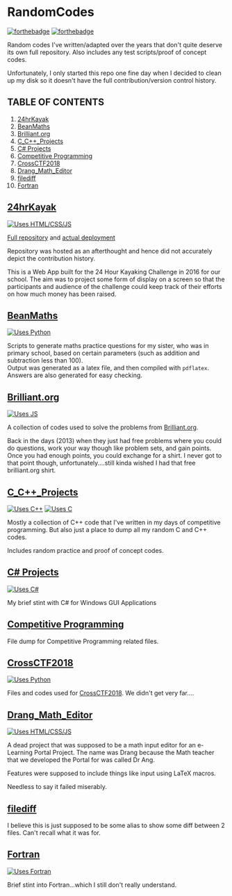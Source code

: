 # RandomCodes

[![forthebadge](https://forthebadge.com/images/badges/powered-by-oxygen.svg)](https://forthebadge.com)
[![forthebadge](https://forthebadge.com/images/badges/made-with-python.svg)](https://forthebadge.com)

Random codes I've written/adapted over the years that don't quite deserve its own full repository. Also includes any test scripts/proof of concept codes.

Unfortunately, I only started this repo one fine day when I decided to clean up my disk so it doesn't have the full contribution/version control history.

## TABLE OF CONTENTS

1. [ 24hrKayak ](#id_kyk "24hrKayak")
2. [ BeanMaths ](#id_bm "BeanMaths")
3. [ Brilliant.org ](#id_bo "Brilliant.org")
4. [ C_C++_Projects ](#id_ccp "C_C++_Projects")
5. [ C# Projects ](#id_csp "C# Projects")
6. [ Competitive Programming ](#id_cp "Competitive Programming")
7. [ CrossCTF2018 ](#id_cctf "CrossCTF2018")
8. [ Drang_Math_Editor ](#id_dme "Drang_Math_Editor")
9. [ filediff ](#id_fd "filediff")
10. [ Fortran ](#id_F "Fortran")

<a name="id_kyk"></a>
## [ 24hrKayak ](//github.com/sunjerry019/RandomCodes/tree/master/24hrKayak)

[![Uses HTML/CSS/JS](https://img.shields.io/badge/Uses-HTML&sol;CSS&sol;JS-brightgreen.svg?style=for-the-badge)](//shields.io/)

[Full repository](//github.com/yicheng340/StaticKayakingTimerDisplay "yicheng340/StaticKayakingTimerDisplay") and [actual deployment](//infocommsociety.com/~yicheng/24hrkayak/)

Repository was hosted as an afterthought and hence did not accurately depict the contribution history.

This is a Web App built for the 24 Hour Kayaking Challenge in 2016 for our school. The aim was to project some form of display on a screen so that the participants and audience of the challenge could keep track of their efforts on how much money has been raised.

<a name="id_bm"></a>
## [ BeanMaths ](//github.com/sunjerry019/RandomCodes/tree/master/BeanMaths)

[![Uses Python](https://img.shields.io/badge/Uses-Python-blue.svg?style=for-the-badge)](//shields.io/)

Scripts to generate maths practice questions for my sister, who was in primary school, based on certain parameters (such as addition and subtraction less than 100). <br>
Output was generated as a latex file, and then compiled with `pdflatex`. Answers are also generated for easy checking.

<a name="id_bo"></a>
## [ Brilliant.org ](//github.com/sunjerry019/RandomCodes/tree/master/Brilliant.org)

[![Uses JS](https://img.shields.io/badge/Uses-JavaScript-brightgreen.svg?style=for-the-badge&logo=JavaScript)](//shields.io/)

A collection of codes used to solve the problems from [Brilliant.org](//brilliant.org).

Back in the days (2013) when they just had free problems where you could do questions, work your way though like problem sets, and gain points. Once you had enough points, you could exchange for a shirt. I never got to that point though, unfortunately....still kinda wished I had that free brilliant.org shirt.

<a name="id_ccp"></a>
## [ C_C++_Projects ](//github.com/sunjerry019/RandomCodes/tree/master/C_C++_Projects)

[![Uses C++](https://img.shields.io/badge/Uses-C++-orange.svg?style=for-the-badge&logo=C%2B%2B)](//shields.io/)
[![Uses C](https://img.shields.io/badge/Uses-C-orange.svg?style=for-the-badge)](//shields.io/)

Mostly a collection of C++ code that I've written in my days of competitive programming. But also just a place to dump all my random C and C++ codes.

Includes random practice and proof of concept codes.

<a name="id_csp"></a>
## [ C# Projects ](//github.com/sunjerry019/RandomCodes/tree/master/C#%20Projects)

[![Uses C#](https://img.shields.io/badge/Uses-C%23-68217A.svg?style=for-the-badge)](//shields.io/)

My brief stint with C# for Windows GUI Applications

<a name="id_cp"></a>
## [ Competitive Programming ](//github.com/sunjerry019/RandomCodes/tree/master/Competitive%20Programming)

File dump for Competitive Programming related files.

<a name="id_cctf"></a>
## [ CrossCTF2018 ](//github.com/sunjerry019/RandomCodes/tree/master/CrossCTF2018)

[![Uses Python](https://img.shields.io/badge/Uses-Python-blue.svg?style=for-the-badge)](//shields.io/)

Files and codes used for [CrossCTF2018](//crossctf.github.io/). We didn't get very far....

<a name="id_dme"></a>
## [ Drang_Math_Editor ](//github.com/sunjerry019/RandomCodes/tree/master/Drang_Math_Editor)

[![Uses HTML/CSS/JS](https://img.shields.io/badge/Uses-HTML&sol;CSS&sol;JS-brightgreen.svg?style=for-the-badge)](//shields.io/)

A dead project that was supposed to be a math input editor for an e-Learning Portal Project. The name was Drang because the Math teacher that we developed the Portal for was called Dr Ang.

Features were supposed to include things like input using LaTeX macros.

Needless to say it failed miserably.

<a name="id_fd"></a>
## [ filediff ](//github.com/sunjerry019/RandomCodes/tree/master/filediff)

I believe this is just supposed to be some alias to show some diff between 2 files. Can't recall what it was for.

<a name="id_F"></a>
## [ Fortran ](//github.com/sunjerry019/RandomCodes/tree/master/Fortran)

[![Uses Fortran](https://img.shields.io/badge/Uses-Fortran-yellowgreen.svg?style=for-the-badge)](//shields.io/)

Brief stint into Fortran...which I still don't really understand.
